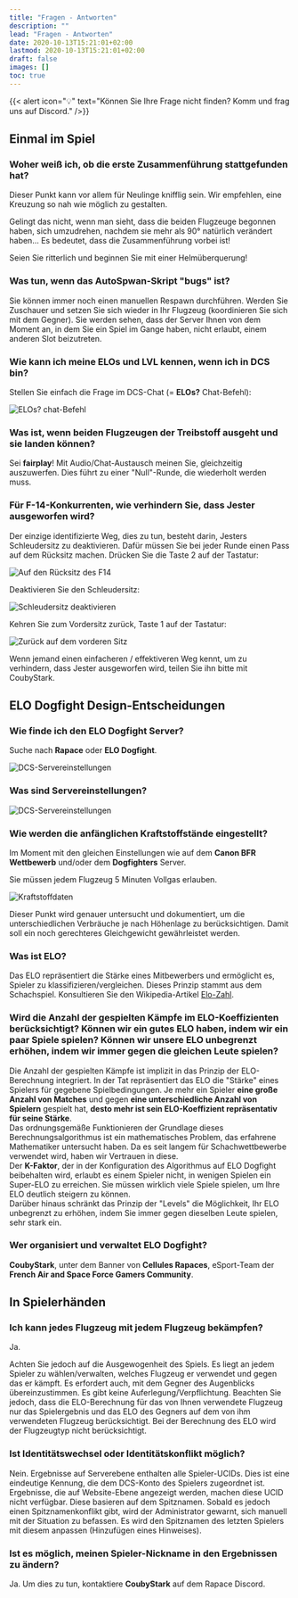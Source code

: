 ```yaml
---
title: "Fragen - Antworten"
description: ""
lead: "Fragen - Antworten"
date: 2020-10-13T15:21:01+02:00
lastmod: 2020-10-13T15:21:01+02:00
draft: false
images: []
toc: true
---
```


{{< alert icon="💡" text="Können Sie Ihre Frage nicht finden? Komm und frag uns auf Discord." />}}

## Einmal im Spiel

### Woher weiß ich, ob die erste Zusammenführung stattgefunden hat?
Dieser Punkt kann vor allem für Neulinge knifflig sein. Wir empfehlen, eine Kreuzung so nah wie möglich zu gestalten.

Gelingt das nicht, wenn man sieht, dass die beiden Flugzeuge begonnen haben, sich umzudrehen, nachdem sie mehr als 90° natürlich verändert haben... Es bedeutet, dass die Zusammenführung vorbei ist!

Seien Sie ritterlich und beginnen Sie mit einer Helmüberquerung!

### Was tun, wenn das AutoSpwan-Skript "bugs" ist?
Sie können immer noch einen manuellen Respawn durchführen. Werden Sie Zuschauer und setzen Sie sich wieder in Ihr Flugzeug (koordinieren Sie sich mit dem Gegner). Sie werden sehen, dass der Server Ihnen von dem Moment an, in dem Sie ein Spiel im Gange haben, nicht erlaubt, einem anderen Slot beizutreten.

### Wie kann ich meine ELOs und LVL kennen, wenn ich in DCS bin?
Stellen Sie einfach die Frage im DCS-Chat (= **ELOs?** Chat-Befehl):

![ELOs? chat-Befehl](Elos.png)

### Was ist, wenn beiden Flugzeugen der Treibstoff ausgeht und sie landen können?
Sei **fairplay**! Mit Audio/Chat-Austausch meinen Sie, gleichzeitig auszuwerfen. Dies führt zu einer "Null"-Runde, die wiederholt werden muss.

### Für F-14-Konkurrenten, wie verhindern Sie, dass Jester ausgeworfen wird?
Der einzige identifizierte Weg, dies zu tun, besteht darin, Jesters Schleudersitz zu deaktivieren.
Dafür müssen Sie bei jeder Runde einen Pass auf dem Rücksitz machen. Drücken Sie die Taste 2 auf der Tastatur:

![Auf den Rücksitz des F14](en_f14-ejection-seat-unarm_step1.jpg)

Deaktivieren Sie den Schleudersitz:

![Schleudersitz deaktivieren](en_f14-ejection-seat-unarm_step2.jpg)

Kehren Sie zum Vordersitz zurück, Taste 1 auf der Tastatur:

![Zurück auf dem vorderen Sitz](en_f14-ejection-seat-unarm_step3.jpg)

Wenn jemand einen einfacheren / effektiveren Weg kennt, um zu verhindern, dass Jester ausgeworfen wird, teilen Sie ihn bitte mit CoubyStark.


## ELO Dogfight Design-Entscheidungen

### Wie finde ich den ELO Dogfight Server?
Suche nach **Rapace** oder **ELO Dogfight**.

![DCS-Servereinstellungen](rapace_server.png)

### Was sind Servereinstellungen?

![DCS-Servereinstellungen](elodf_dcs_server_settings.jpg)

### Wie werden die anfänglichen Kraftstoffstände eingestellt?
Im Moment mit den gleichen Einstellungen wie auf dem **Canon BFR Wettbewerb** und/oder dem **Dogfighters** Server.

Sie müssen jedem Flugzeug 5 Minuten Vollgas erlauben.

![Kraftstoffdaten](elodf_fuel_data.jpg)

Dieser Punkt wird genauer untersucht und dokumentiert, um die unterschiedlichen Verbräuche je nach Höhenlage zu berücksichtigen. Damit soll ein noch gerechteres Gleichgewicht gewährleistet werden.

### Was ist ELO?
Das ELO repräsentiert die Stärke eines Mitbewerbers und ermöglicht es, Spieler zu klassifizieren/vergleichen.
Dieses Prinzip stammt aus dem Schachspiel. Konsultieren Sie den Wikipedia-Artikel [Elo-Zahl](https://de.wikipedia.org/wiki/Elo-Zahl).

### Wird die Anzahl der gespielten Kämpfe im ELO-Koeffizienten berücksichtigt? Können wir ein gutes ELO haben, indem wir ein paar Spiele spielen? Können wir unsere ELO unbegrenzt erhöhen, indem wir immer gegen die gleichen Leute spielen?
Die Anzahl der gespielten Kämpfe ist implizit in das Prinzip der ELO-Berechnung integriert. In der Tat repräsentiert das ELO die "Stärke" eines Spielers für gegebene Spielbedingungen. Je mehr ein Spieler **eine große Anzahl von Matches** und gegen **eine unterschiedliche Anzahl von Spielern** gespielt hat, **desto mehr ist sein ELO-Koeffizient repräsentativ für seine Stärke**.</br >
Das ordnungsgemäße Funktionieren der Grundlage dieses Berechnungsalgorithmus ist ein mathematisches Problem, das erfahrene Mathematiker untersucht haben. Da es seit langem für Schachwettbewerbe verwendet wird, haben wir Vertrauen in diese.</br >
Der **K-Faktor**, der in der Konfiguration des Algorithmus auf ELO Dogfight beibehalten wird, erlaubt es einem Spieler nicht, in wenigen Spielen ein Super-ELO zu erreichen. Sie müssen wirklich viele Spiele spielen, um Ihre ELO deutlich steigern zu können.</br >
Darüber hinaus schränkt das Prinzip der "Levels" die Möglichkeit, Ihr ELO unbegrenzt zu erhöhen, indem Sie immer gegen dieselben Leute spielen, sehr stark ein.

### Wer organisiert und verwaltet ELO Dogfight?
**CoubyStark**, unter dem Banner von **Cellules Rapaces**, eSport-Team der **French Air and Space Force Gamers Community**.


## In Spielerhänden

### Ich kann jedes Flugzeug mit jedem Flugzeug bekämpfen?
Ja.

Achten Sie jedoch auf die Ausgewogenheit des Spiels. Es liegt an jedem Spieler zu wählen/verwalten, welches Flugzeug er verwendet und gegen das er kämpft. Es erfordert auch, mit dem Gegner des Augenblicks übereinzustimmen. Es gibt keine Auferlegung/Verpflichtung. Beachten Sie jedoch, dass die ELO-Berechnung für das von Ihnen verwendete Flugzeug nur das Spielergebnis und das ELO des Gegners auf dem von ihm verwendeten Flugzeug berücksichtigt. Bei der Berechnung des ELO wird der Flugzeugtyp nicht berücksichtigt.

### Ist Identitätswechsel oder Identitätskonflikt möglich?
Nein.
Ergebnisse auf Serverebene enthalten alle Spieler-UCIDs. Dies ist eine eindeutige Kennung, die dem DCS-Konto des Spielers zugeordnet ist.
Ergebnisse, die auf Website-Ebene angezeigt werden, machen diese UCID nicht verfügbar. Diese basieren auf dem Spitznamen. Sobald es jedoch einen Spitznamenkonflikt gibt, wird der Administrator gewarnt, sich manuell mit der Situation zu befassen. Es wird den Spitznamen des letzten Spielers mit diesem anpassen (Hinzufügen eines Hinweises).

### Ist es möglich, meinen Spieler-Nickname in den Ergebnissen zu ändern?
Ja.
Um dies zu tun, kontaktiere **CoubyStark** auf dem Rapace Discord.
